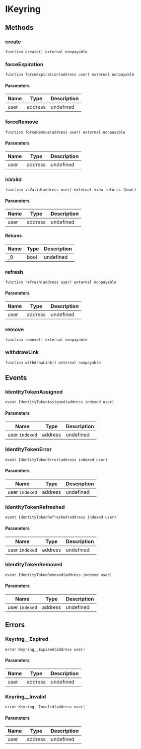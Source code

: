 # IKeyring

## Methods

### create

```solidity
function create() external nonpayable
```

### forceExpiration

```solidity
function forceExpiration(address user) external nonpayable
```

#### Parameters

| Name | Type    | Description |
| ---- | ------- | ----------- |
| user | address | undefined   |

### forceRemove

```solidity
function forceRemove(address user) external nonpayable
```

#### Parameters

| Name | Type    | Description |
| ---- | ------- | ----------- |
| user | address | undefined   |

### isValid

```solidity
function isValid(address user) external view returns (bool)
```

#### Parameters

| Name | Type    | Description |
| ---- | ------- | ----------- |
| user | address | undefined   |

#### Returns

| Name | Type | Description |
| ---- | ---- | ----------- |
| \_0  | bool | undefined   |

### refresh

```solidity
function refresh(address user) external nonpayable
```

#### Parameters

| Name | Type    | Description |
| ---- | ------- | ----------- |
| user | address | undefined   |

### remove

```solidity
function remove() external nonpayable
```

### withdrawLink

```solidity
function withdrawLink() external nonpayable
```

## Events

### IdentityTokenAssigned

```solidity
event IdentityTokenAssigned(address indexed user)
```

#### Parameters

| Name           | Type    | Description |
| -------------- | ------- | ----------- |
| user `indexed` | address | undefined   |

### IdentityTokenError

```solidity
event IdentityTokenError(address indexed user)
```

#### Parameters

| Name           | Type    | Description |
| -------------- | ------- | ----------- |
| user `indexed` | address | undefined   |

### IdentityTokenRefreshed

```solidity
event IdentityTokenRefreshed(address indexed user)
```

#### Parameters

| Name           | Type    | Description |
| -------------- | ------- | ----------- |
| user `indexed` | address | undefined   |

### IdentityTokenRemoved

```solidity
event IdentityTokenRemoved(address indexed user)
```

#### Parameters

| Name           | Type    | Description |
| -------------- | ------- | ----------- |
| user `indexed` | address | undefined   |

## Errors

### Keyring\_\_Expired

```solidity
error Keyring__Expired(address user)
```

#### Parameters

| Name | Type    | Description |
| ---- | ------- | ----------- |
| user | address | undefined   |

### Keyring\_\_Invalid

```solidity
error Keyring__Invalid(address user)
```

#### Parameters

| Name | Type    | Description |
| ---- | ------- | ----------- |
| user | address | undefined   |
